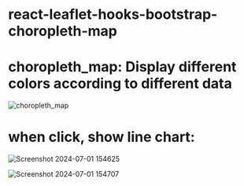 # react-leaflet-hooks-bootstrap-choropleth-map
# choropleth_map: Display different colors according to different data

![choropleth_map](https://github.com/zhe-student-tafesa/react-leaflet-hooks-bootstrap-choropleth-map/assets/90653761/3174f2a9-39c0-44a5-8809-07d55c8e44b2)

# when click, show line chart:
![Screenshot 2024-07-01 154625](https://github.com/zhe-student-tafesa/react-leaflet-hooks-bootstrap-choropleth-map/assets/90653761/154089b6-1005-4fd7-89cf-4b854fab2380)

![Screenshot 2024-07-01 154707](https://github.com/zhe-student-tafesa/react-leaflet-hooks-bootstrap-choropleth-map/assets/90653761/d58e0415-a95b-4cac-a5ad-c80d1176dfe3)
